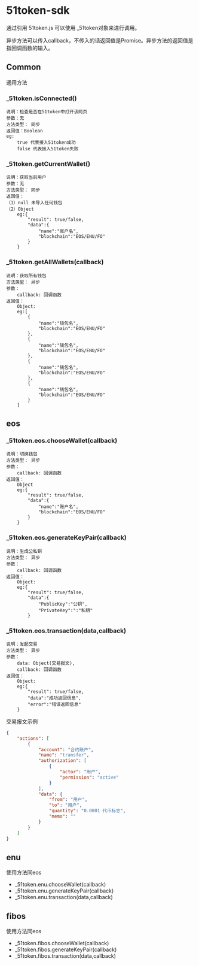 # 51token-sdk

通过引用 51token.js 可以使用 _51token对象来进行调用。

异步方法可以传入callback，不传入的话返回值是Promise。异步方法的返回值是指回调函数的输入。

## Common

通用方法

### _51token.isConnected()
    说明：检查是否在51token中打开该网页
    参数：无
    方法类型： 同步
    返回值：Boolean 
    eg:
        true 代表接入51token成功
        false 代表接入51token失败


### _51token.getCurrentWallet()
    说明：获取当前用户
    参数：无
    方法类型： 同步
    返回值：
    （1）null 未导入任何钱包
    （2）Object
        eg:{
            "result": true/false,
            "data":{
                "name":"账户名",
                "blockchain":"EOS/ENU/FO"
            }
        }

### _51token.getAllWallets(callback)
    说明：获取所有钱包
    方法类型： 异步
    参数：
        callback: 回调函数
    返回值：
        Object:
        eg:[
            {
                "name":"钱包名",
                "blockchain":"EOS/ENU/FO"
            },
            {
                "name":"钱包名",
                "blockchain":"EOS/ENU/FO"
            },
            {
                "name":"钱包名",
                "blockchain":"EOS/ENU/FO"
            },
            {
                "name":"钱包名",
                "blockchain":"EOS/ENU/FO"
            }
        ]

## eos

###  _51token.eos.chooseWallet(callback)
    说明：切换钱包
    方法类型： 异步
    参数：
        callback: 回调函数
    返回值：
        Object
        eg:{
            "result": true/false,
            "data":{
                "name":"账户名",
                "blockchain":"EOS/ENU/FO"
            }
        }

### _51token.eos.generateKeyPair(callback)
    说明：生成公私钥
    方法类型： 异步
    参数：
        callback: 回调函数
    返回值：
        Object:
        eg:{
            "result": true/false,
            "data":{
                "PublicKey":"公钥",
                "PrivateKey":":"私钥"
            }

### _51token.eos.transaction(data,callback)
	说明：发起交易
    方法类型： 异步
    参数：
        data: Object(交易报文),
        callback: 回调函数
    返回值：
        Object:
        eg:{
            "result": true/false,
            "data":"成功返回信息",
            "error":"错误返回信息"
        }

交易报文示例
```json
{
    "actions": [
        {
            "account": "合约账户",
            "name": "transfer",
            "authorization": [
                {
                    "actor": "用户",
                    "permission": "active"
                }
            ],
            "data": {
                "from": "用户",
                "to": "用户",
                "quantity": "0.0001 代币标志",
                "memo": ""
            }
        }
    ]
}
```

## enu

使用方法同eos

- _51token.enu.chooseWallet(callback)
- _51token.enu.generateKeyPair(callback)
- _51token.enu.transaction(data,callback)

## fibos

使用方法同eos

- _51token.fibos.chooseWallet(callback)
- _51token.fibos.generateKeyPair(callback)
- _51token.fibos.transaction(data,callback)
